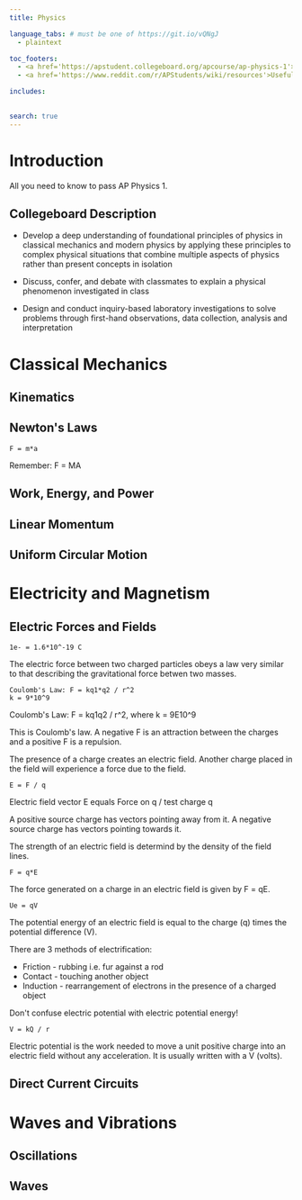 ```yaml
---
title: Physics

language_tabs: # must be one of https://git.io/vQNgJ
  - plaintext

toc_footers:
  - <a href='https://apstudent.collegeboard.org/apcourse/ap-physics-1'>Collegeboard Physics</a>
  - <a href='https://www.reddit.com/r/APStudents/wiki/resources'>Useful AP Resources</a>

includes:
  

search: true
---
```


# Introduction

All you need to know to pass AP Physics 1.

## Collegeboard Description

* Develop a deep understanding of foundational principles of physics in classical mechanics and modern physics by applying these principles to complex physical situations that combine multiple aspects of physics rather than present concepts in isolation

* Discuss, confer, and debate with classmates to explain a physical phenomenon investigated in class

* Design and conduct inquiry-based laboratory investigations to solve problems through first-hand observations, data collection, analysis and interpretation

# Classical Mechanics

## Kinematics

## Newton's Laws

```plaintext
F = m*a
```

<aside class="success">
Remember: F = MA
</aside>

## Work, Energy, and Power

## Linear Momentum

## Uniform Circular Motion


# Electricity and Magnetism

## Electric Forces and Fields

```plaintext
1e- = 1.6*10^-19 C
```

The electric force between two charged particles obeys a law very similar to that describing the gravitational force betwen two masses.

```plaintext
Coulomb's Law: F = kq1*q2 / r^2
k = 9*10^9
```

<aside class="notice">
Coulomb's Law: F = kq1q2 / r^2, where k = 9E10^9
</aside>

This is Coulomb's law. A negative F is an attraction between the charges and a positive F is a repulsion.

The presence of a charge creates an electric field. Another charge placed in the field will experience a force due to the field.

```plaintext
E = F / q
```

<aside class="notice">
Electric field vector E equals Force on q / test charge q
</aside>

A positive source charge has vectors pointing away from it. A negative source charge has vectors pointing towards it.

The strength of an electric field is determind by the density of the field lines.

```plaintext
F = q*E
```
The force generated on a charge in an electric field is given by F = qE.

```plaintext
Ue = qV
```

<aside class="notice">
The potential energy of an electric field is equal to the charge (q) times the potential difference (V).
</aside>

There are 3 methods of electrification:
* Friction - rubbing i.e. fur against a rod 
* Contact - touching another object
* Induction - rearrangement of electrons in the presence of a charged object

<aside class="warning">
Don't confuse electric potential with electric potential energy!
</aside>

```plaintext
V = kQ / r
```

Electric potential is the work needed to move a unit positive charge into an electric field without any acceleration. It is usually written with a V (volts).

## Direct Current Circuits


# Waves and Vibrations

## Oscillations

## Waves
